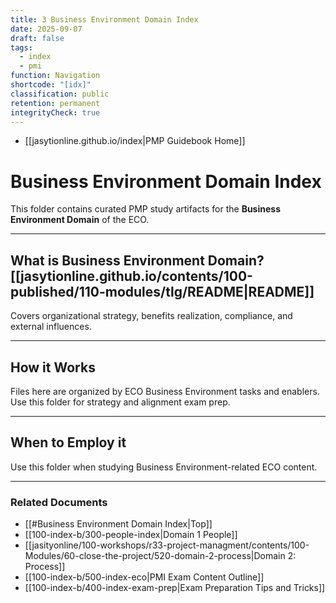```yaml
---
title: 3 Business Environment Domain Index
date: 2025-09-07
draft: false
tags:
  - index
  - pmi
function: Navigation
shortcode: "[idx]"
classification: public
retention: permanent
integrityCheck: true
---
```

- [[jasytionline.github.io/index|PMP Guidebook Home]]
# Business Environment Domain Index

This folder contains curated PMP study artifacts for the **Business Environment Domain** of the ECO.

---
## What is Business Environment Domain? [[jasytionline.github.io/contents/100-published/110-modules/tlg/README|README]]

Covers organizational strategy, benefits realization, compliance, and external influences.

---
## How it Works

Files here are organized by ECO Business Environment tasks and enablers. Use this folder for strategy and alignment exam prep.

---
## When to Employ it

Use this folder when studying Business Environment-related ECO content.

---
### Related Documents
- [[#Business Environment Domain Index|Top]]
- [[100-index-b/300-people-index|Domain 1 People]]
- [[jasityonline/100-workshops/r33-project-managment/contents/100-Modules/60-close-the-project/520-domain-2-process|Domain 2: Process]]  
- [[100-index-b/500-index-eco|PMI Exam Content Outline]]
- [[100-index-b/400-index-exam-prep|Exam Preparation Tips and Tricks]]
